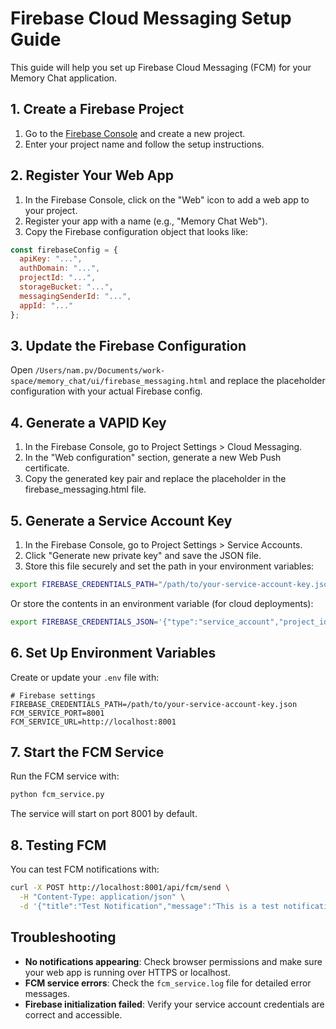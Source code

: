 # Firebase Cloud Messaging Setup Guide

This guide will help you set up Firebase Cloud Messaging (FCM) for your Memory Chat application.

## 1. Create a Firebase Project

1. Go to the [Firebase Console](https://console.firebase.google.com/) and create a new project.
2. Enter your project name and follow the setup instructions.

## 2. Register Your Web App

1. In the Firebase Console, click on the "Web" icon to add a web app to your project.
2. Register your app with a name (e.g., "Memory Chat Web").
3. Copy the Firebase configuration object that looks like:
```javascript
const firebaseConfig = {
  apiKey: "...",
  authDomain: "...",
  projectId: "...",
  storageBucket: "...",
  messagingSenderId: "...",
  appId: "..."
};
```

## 3. Update the Firebase Configuration

Open `/Users/nam.pv/Documents/work-space/memory_chat/ui/firebase_messaging.html` and replace the placeholder configuration with your actual Firebase config.

## 4. Generate a VAPID Key

1. In the Firebase Console, go to Project Settings > Cloud Messaging.
2. In the "Web configuration" section, generate a new Web Push certificate.
3. Copy the generated key pair and replace the placeholder in the firebase_messaging.html file.

## 5. Generate a Service Account Key

1. In the Firebase Console, go to Project Settings > Service Accounts.
2. Click "Generate new private key" and save the JSON file.
3. Store this file securely and set the path in your environment variables:

```bash
export FIREBASE_CREDENTIALS_PATH="/path/to/your-service-account-key.json"
```

Or store the contents in an environment variable (for cloud deployments):

```bash
export FIREBASE_CREDENTIALS_JSON='{"type":"service_account","project_id":"...",...}'
```

## 6. Set Up Environment Variables

Create or update your `.env` file with:

```
# Firebase settings
FIREBASE_CREDENTIALS_PATH=/path/to/your-service-account-key.json
FCM_SERVICE_PORT=8001
FCM_SERVICE_URL=http://localhost:8001
```

## 7. Start the FCM Service

Run the FCM service with:

```bash
python fcm_service.py
```

The service will start on port 8001 by default.

## 8. Testing FCM

You can test FCM notifications with:

```bash
curl -X POST http://localhost:8001/api/fcm/send \
  -H "Content-Type: application/json" \
  -d '{"title":"Test Notification","message":"This is a test notification","priority":"high"}'
```

## Troubleshooting

- **No notifications appearing**: Check browser permissions and make sure your web app is running over HTTPS or localhost.
- **FCM service errors**: Check the `fcm_service.log` file for detailed error messages.
- **Firebase initialization failed**: Verify your service account credentials are correct and accessible.
